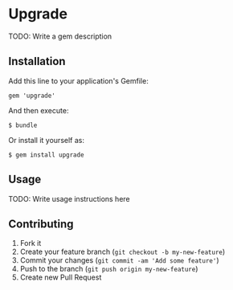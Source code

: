 # Upgrade

TODO: Write a gem description

## Installation

Add this line to your application's Gemfile:

    gem 'upgrade'

And then execute:

    $ bundle

Or install it yourself as:

    $ gem install upgrade

## Usage

TODO: Write usage instructions here

## Contributing

1. Fork it
2. Create your feature branch (`git checkout -b my-new-feature`)
3. Commit your changes (`git commit -am 'Add some feature'`)
4. Push to the branch (`git push origin my-new-feature`)
5. Create new Pull Request
